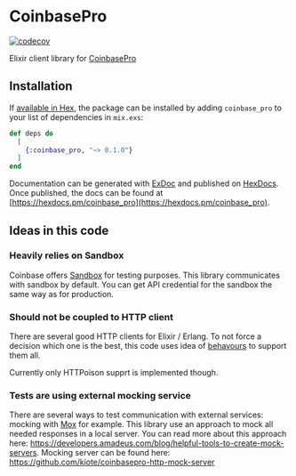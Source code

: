 # CoinbasePro

[![codecov](https://codecov.io/gh/kiote/coinbasepro-elixir/branch/master/graph/badge.svg)](https://codecov.io/gh/kiote/coinbasepro-elixir)

Elixir client library for [CoinbasePro](https://docs.pro.coinbase.com/)

## Installation

If [available in Hex](https://hex.pm/docs/publish), the package can be installed
by adding `coinbase_pro` to your list of dependencies in `mix.exs`:

```elixir
def deps do
  [
    {:coinbase_pro, "~> 0.1.0"}
  ]
end
```

Documentation can be generated with [ExDoc](https://github.com/elixir-lang/ex_doc)
and published on [HexDocs](https://hexdocs.pm). Once published, the docs can
be found at [https://hexdocs.pm/coinbase_pro](https://hexdocs.pm/coinbase_pro).

## Ideas in this code

### Heavily relies on Sandbox

Coinbase offers [Sandbox](https://public.sandbox.pro.coinbase.com/) for testing purposes. This library communicates with sandbox by default. You can get API credential for the sandbox the same way as for production.

### Should not be coupled to HTTP client

There are several good HTTP clients for Elixir / Erlang. To not force a decision which one is the best, this code uses idea of [behavours](https://elixir-lang.org/getting-started/typespecs-and-behaviours.html) to support them all.

Currently only HTTPoison supprt is implemented though.

### Tests are using external mocking service

There are several ways to test communication with external services: mocking with [Mox](https://hexdocs.pm/mox/Mox.html) for example. This library use an approach to mock all needed responses in a local server. You can read more about this approach here: https://developers.amadeus.com/blog/helpful-tools-to-create-mock-servers. Mocking server can be found here: https://github.com/kiote/coinbasepro-http-mock-server

